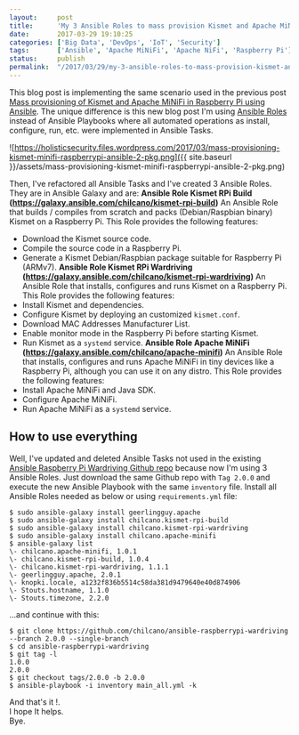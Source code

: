 ```yaml
---
layout:     post
title:      'My 3 Ansible Roles to mass provision Kismet and Apache MiNiFi for wardriving at scale'
date:       2017-03-29 19:10:25
categories: ['Big Data', 'DevOps', 'IoT', 'Security']
tags:       ['Ansible', 'Apache MiNiFi', 'Apache NiFi', 'Raspberry Pi']
status:     publish 
permalink:  "/2017/03/29/my-3-ansible-roles-to-mass-provision-kismet-and-apache-minifi-for-wardriving-at-scale/"
---
```

This blog post is implementing the same scenario used in the previous post [Mass provisioning of Kismet and Apache MiNiFi in Raspberry Pi using Ansible](https://holisticsecurity.io/2017/03/20/mass-provisioning-of-kismet-and-apache-minifi-in-raspberry-pi-using-ansible). The unique difference is this new blog post I'm using [Ansible Roles](http://docs.ansible.com/ansible/playbooks_roles.html) instead of Ansible Playbooks where all automated operations as install, configure, run, etc. were implemented in Ansible Tasks.

![https://holisticsecurity.files.wordpress.com/2017/03/mass-provisioning-kismet-minifi-raspberrypi-ansible-2-pkg.png]({{ site.baseurl }}/assets/mass-provisioning-kismet-minifi-raspberrypi-ansible-2-pkg.png)

<!-- more -->

Then, I've refactored all Ansible Tasks and I've created 3 Ansible Roles. They are in Ansible Galaxy and are:
**Ansible Role Kismet RPi Build (https://galaxy.ansible.com/chilcano/kismet-rpi-build)**
An Ansible Role that builds / compiles from scratch and packs (Debian/Raspbian binary) Kismet on a Raspberry Pi. This Role provides the following features:
* Download the Kismet source code.
* Compile the source code in a Raspberry Pi.
* Generate a Kismet Debian/Raspbian package suitable for Raspberry Pi (ARMv7).
**Ansible Role Kismet RPi Wardriving (https://galaxy.ansible.com/chilcano/kismet-rpi-wardriving)**
An Ansible Role that installs, configures and runs Kismet on a Raspberry Pi. This Role provides the following features:
* Install Kismet and dependencies.
* Configure Kismet by deploying an customized `kismet.conf`.
* Download MAC Addresses Manufacturer List.
* Enable monitor mode in the Raspberry Pi before starting Kismet.
* Run Kismet as a `systemd` service.
**Ansible Role Apache MiNiFi (https://galaxy.ansible.com/chilcano/apache-minifi)**
An Ansible Role that installs, configures and runs Apache MiNiFi in tiny devices like a Raspberry Pi, although you can use it on any distro. This Role provides the following features:
* Install Apache MiNiFi and Java SDK.
* Configure Apache MiNiFi.
* Run Apache MiNiFi as a `systemd` service.

## How to use everything
Well, I've updated and deleted Ansible Tasks not used in the existing [Ansible Raspberry Pi Wardriving Github repo](https://github.com/chilcano/ansible-raspberrypi-wardriving) because now I'm using 3 Ansible Roles. Just download the same Github repo with `Tag 2.0.0` and execute the new Ansible Playbook with the same `inventory` file.
Install all Ansible Roles needed as below or using `requirements.yml` file:

```text  
$ sudo ansible-galaxy install geerlingguy.apache  
$ sudo ansible-galaxy install chilcano.kismet-rpi-build  
$ sudo ansible-galaxy install chilcano.kismet-rpi-wardriving  
$ sudo ansible-galaxy install chilcano.apache-minifi
$ ansible-galaxy list
\- chilcano.apache-minifi, 1.0.1  
\- chilcano.kismet-rpi-build, 1.0.4  
\- chilcano.kismet-rpi-wardriving, 1.1.1  
\- geerlingguy.apache, 2.0.1  
\- knopki.locale, a1232f836b5514c58da381d9479640e40d874906  
\- Stouts.hostname, 1.1.0  
\- Stouts.timezone, 2.2.0  
```

...and continue with this:

```text  
$ git clone https://github.com/chilcano/ansible-raspberrypi-wardriving --branch 2.0.0 --single-branch
$ cd ansible-raspberrypi-wardriving
$ git tag -l  
1.0.0  
2.0.0
$ git checkout tags/2.0.0 -b 2.0.0
$ ansible-playbook -i inventory main_all.yml -k  
```

And that's it !.  
I hope It helps.  
Bye.
